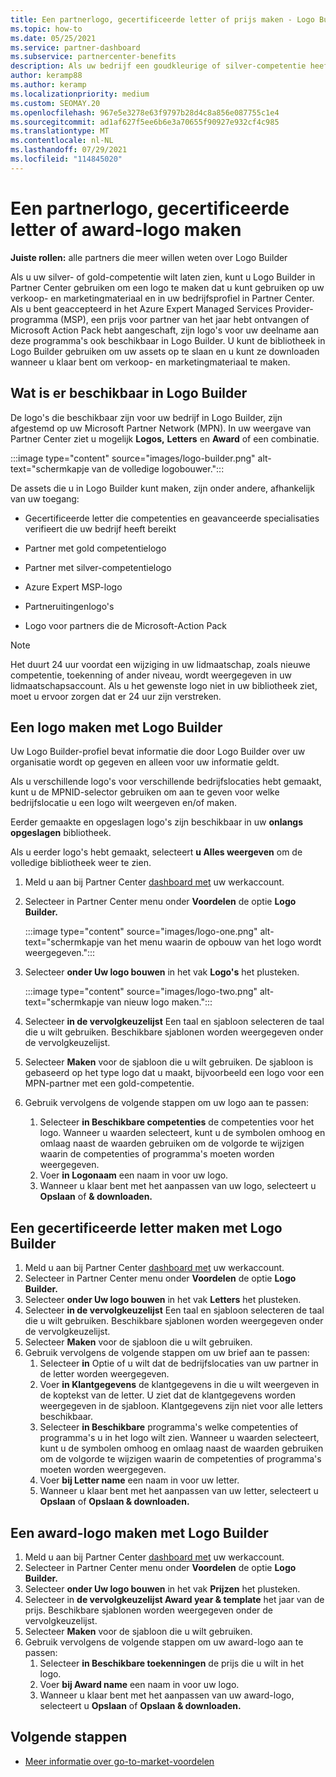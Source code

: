 ```yaml
---
title: Een partnerlogo, gecertificeerde letter of prijs maken - Logo Builder
ms.topic: how-to
ms.date: 05/25/2021
ms.service: partner-dashboard
ms.subservice: partnercenter-benefits
description: Als uw bedrijf een goudkleurige of silver-competentie heeft, kunt u een logo genereren dat is aangepast voor uw bedrijf of een aangepaste gecertificeerde verificatieletter aanvragen met behulp van het hulpprogramma Logo Builder in Partner Center.
author: keramp88
ms.author: keramp
ms.localizationpriority: medium
ms.custom: SEOMAY.20
ms.openlocfilehash: 967e5e3278e63f9797b28d4c8a856e087755c1e4
ms.sourcegitcommit: ad1af627f5ee6b6e3a70655f90927e932cf4c985
ms.translationtype: MT
ms.contentlocale: nl-NL
ms.lasthandoff: 07/29/2021
ms.locfileid: "114845020"
---
```

# <a name="create-a-partner-logo-certified-letter-or-award-logo"></a>Een partnerlogo, gecertificeerde letter of award-logo maken

**Juiste rollen:** alle partners die meer willen weten over Logo Builder

Als u uw silver- of gold-competentie wilt laten zien, kunt u Logo Builder in Partner Center gebruiken om een logo te maken dat u kunt gebruiken op uw verkoop- en marketingmateriaal en in uw bedrijfsprofiel in Partner Center. Als u bent geaccepteerd in het Azure Expert Managed Services Provider-programma (MSP), een prijs voor partner van het jaar hebt ontvangen of Microsoft Action Pack hebt aangeschaft, zijn logo's voor uw deelname aan deze programma's ook beschikbaar in Logo Builder. U kunt de bibliotheek in Logo Builder gebruiken om uw assets op te slaan en u kunt ze downloaden wanneer u klaar bent om verkoop- en marketingmateriaal te maken.

## <a name="what-is-available-in-logo-builder"></a>Wat is er beschikbaar in Logo Builder

De logo's die beschikbaar zijn voor uw bedrijf in Logo Builder, zijn afgestemd op uw Microsoft Partner Network (MPN). In uw weergave van Partner Center ziet u mogelijk **Logos,** **Letters** en **Award** of een combinatie.

:::image type="content" source="images/logo-builder.png" alt-text="schermkapje van de volledige logobouwer.":::

De assets die u in Logo Builder kunt maken, zijn onder andere, afhankelijk van uw toegang:

- Gecertificeerde letter die competenties en geavanceerde specialisaties verifieert die uw bedrijf heeft bereikt

- Partner met gold competentielogo

- Partner met silver-competentielogo

- Azure Expert MSP-logo

- Partneruitingenlogo's

- Logo voor partners die de Microsoft-Action Pack

>[!NOTE]
>Het duurt 24 uur voordat een wijziging in uw lidmaatschap, zoals nieuwe competentie, toekenning of ander niveau, wordt weergegeven in uw lidmaatschapsaccount. Als u het gewenste logo niet in uw bibliotheek ziet, moet u ervoor zorgen dat er 24 uur zijn verstreken.

## <a name="create-a-logo-using-logo-builder"></a>Een logo maken met Logo Builder

Uw Logo Builder-profiel bevat informatie die door Logo Builder over uw organisatie wordt op gegeven en alleen voor uw informatie geldt.

Als u verschillende logo's voor verschillende bedrijfslocaties hebt gemaakt, kunt u de MPNID-selector gebruiken om aan te geven voor welke bedrijfslocatie u een logo wilt weergeven en/of maken.

Eerder gemaakte en opgeslagen logo's zijn beschikbaar in uw **onlangs opgeslagen** bibliotheek.

Als u eerder logo's hebt gemaakt, selecteert **u Alles weergeven** om de volledige bibliotheek weer te zien.

1. Meld u aan bij Partner Center [dashboard met](https://partner.microsoft.com/dashboard) uw werkaccount.
1. Selecteer in Partner Center menu onder **Voordelen** de optie **Logo Builder.**

   :::image type="content" source="images/logo-one.png" alt-text="schermkapje van het menu waarin de opbouw van het logo wordt weergegeven.":::
1. Selecteer **onder Uw logo bouwen** in het vak **Logo's** het plusteken.

   :::image type="content" source="images/logo-two.png" alt-text="schermkapje van nieuw logo maken.":::
1. Selecteer **in de vervolgkeuzelijst** Een taal en sjabloon selecteren de taal die u wilt gebruiken. Beschikbare sjablonen worden weergegeven onder de vervolgkeuzelijst.
1. Selecteer **Maken** voor de sjabloon die u wilt gebruiken. De sjabloon is gebaseerd op het type logo dat u maakt, bijvoorbeeld een logo voor een MPN-partner met een gold-competentie.
1. Gebruik vervolgens de volgende stappen om uw logo aan te passen:
    1. Selecteer **in Beschikbare competenties** de competenties voor het logo. Wanneer u waarden selecteert, kunt u de symbolen omhoog en omlaag naast de waarden gebruiken om de volgorde te wijzigen waarin de competenties of programma's moeten worden weergegeven.
    1. Voer **in Logonaam** een naam in voor uw logo.
    1. Wanneer u klaar bent met het aanpassen van uw logo, selecteert u **Opslaan** of **& downloaden.**

## <a name="create-a-certified-letter-using-logo-builder"></a>Een gecertificeerde letter maken met Logo Builder

1. Meld u aan bij Partner Center [dashboard met](https://partner.microsoft.com/dashboard) uw werkaccount.
1. Selecteer in Partner Center menu onder **Voordelen** de optie **Logo Builder.**
1. Selecteer **onder Uw logo bouwen** in het vak **Letters** het plusteken.
1. Selecteer **in de vervolgkeuzelijst** Een taal en sjabloon selecteren de taal die u wilt gebruiken. Beschikbare sjablonen worden weergegeven onder de vervolgkeuzelijst.
1. Selecteer **Maken** voor de sjabloon die u wilt gebruiken.
1. Gebruik vervolgens de volgende stappen om uw brief aan te passen:
    1. Selecteer **in** Optie of u wilt dat de bedrijfslocaties van uw partner in de letter worden weergegeven.
    1. Voer **in Klantgegevens** de klantgegevens in die u wilt weergeven in de koptekst van de letter. U ziet dat de klantgegevens worden weergegeven in de sjabloon. Klantgegevens zijn niet voor alle letters beschikbaar.
    1. Selecteer **in Beschikbare** programma's welke competenties of programma's u in het logo wilt zien. Wanneer u waarden selecteert, kunt u de symbolen omhoog en omlaag naast de waarden gebruiken om de volgorde te wijzigen waarin de competenties of programma's moeten worden weergegeven.
    1. Voer **bij Letter name** een naam in voor uw letter.
    1. Wanneer u klaar bent met het aanpassen van uw letter, selecteert u **Opslaan** of **Opslaan & downloaden.**

## <a name="create-an-award-logo-using-logo-builder"></a>Een award-logo maken met Logo Builder

1. Meld u aan bij Partner Center [dashboard met](https://partner.microsoft.com/dashboard) uw werkaccount.
1. Selecteer in Partner Center menu onder **Voordelen** de optie **Logo Builder.**
1. Selecteer **onder Uw logo bouwen** in het vak **Prijzen** het plusteken.
1. Selecteer in **de vervolgkeuzelijst Award year & template** het jaar van de prijs. Beschikbare sjablonen worden weergegeven onder de vervolgkeuzelijst.
1. Selecteer **Maken** voor de sjabloon die u wilt gebruiken.
1. Gebruik vervolgens de volgende stappen om uw award-logo aan te passen:
    1. Selecteer **in Beschikbare toekenningen** de prijs die u wilt in het logo.
    1. Voer **bij Award name** een naam in voor uw logo.
    1. Wanneer u klaar bent met het aanpassen van uw award-logo, selecteert u **Opslaan** of **Opslaan & downloaden.**

## <a name="next-steps"></a>Volgende stappen

- [Meer informatie over go-to-market-voordelen](mpn-learn-about-go-to-market-benefits.md)
